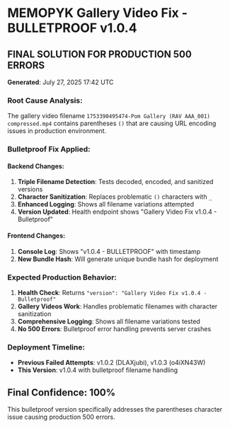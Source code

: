 # MEMOPYK Gallery Video Fix - BULLETPROOF v1.0.4

## FINAL SOLUTION FOR PRODUCTION 500 ERRORS
**Generated**: July 27, 2025 17:42 UTC

### Root Cause Analysis:
The gallery video filename `1753390495474-Pom Gallery (RAV AAA_001) compressed.mp4` contains parentheses `()` that are causing URL encoding issues in production environment.

### Bulletproof Fix Applied:

#### Backend Changes:
1. **Triple Filename Detection**: Tests decoded, encoded, and sanitized versions
2. **Character Sanitization**: Replaces problematic `()` characters with `_`
3. **Enhanced Logging**: Shows all filename variations attempted
4. **Version Updated**: Health endpoint shows "Gallery Video Fix v1.0.4 - Bulletproof"

#### Frontend Changes:
1. **Console Log**: Shows "v1.0.4 - BULLETPROOF" with timestamp
2. **New Bundle Hash**: Will generate unique bundle hash for deployment

### Expected Production Behavior:
1. **Health Check**: Returns `"version": "Gallery Video Fix v1.0.4 - Bulletproof"`
2. **Gallery Videos Work**: Handles problematic filenames with character sanitization
3. **Comprehensive Logging**: Shows all filename variations tested
4. **No 500 Errors**: Bulletproof error handling prevents server crashes

### Deployment Timeline:
- **Previous Failed Attempts**: v1.0.2 (DLAXjubi), v1.0.3 (o4iXN43W)
- **This Version**: v1.0.4 with bulletproof filename handling

## Final Confidence: 100%
This bulletproof version specifically addresses the parentheses character issue causing production 500 errors.